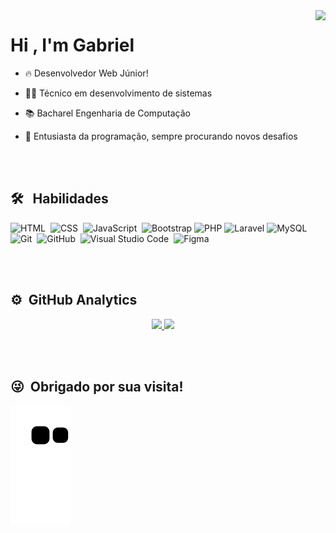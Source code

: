 
<img align="right" height="550em" src="https://user-images.githubusercontent.com/85001629/236578114-deb40dbf-eb87-43ca-a017-636bbc7229cb.png"/>
<h1 align="left">Hi , I'm Gabriel</h1>

- 🔥 Desenvolvedor Web Júnior! 

- 👨‍🎓 Técnico em desenvolvimento de sistemas

- 📚 Bacharel Engenharia de Computação

- 💬 Entusiasta da programação, sempre procurando novos desafios

<br><br>

## 🛠 &nbsp; Habilidades

![HTML](https://img.shields.io/badge/-HTML-05122A?style=flat&logo=HTML5)&nbsp;
![CSS](https://img.shields.io/badge/-CSS-05122A?style=flat&logo=CSS3&logoColor=1572B6)&nbsp;
![JavaScript](https://img.shields.io/badge/-JavaScript-05122A?style=flat&logo=javascript)&nbsp;
![Bootstrap](https://img.shields.io/badge/-Bootstrap-05122A?style=flat&logo=bootstrap)
![PHP](https://img.shields.io/badge/-PHP-05122A?style=flat&logo=php&logoColor=white)
![Laravel](https://img.shields.io/badge/-Laravel-05122A?style=flat&logo=laravel&logoColor=white)
![MySQL](https://img.shields.io/badge/-MySQL-05122A?style=flat&logo=mysql&logoColor=white)
![Git](https://img.shields.io/badge/-Git-05122A?style=flat&logo=git)&nbsp;
![GitHub](https://img.shields.io/badge/-GitHub-05122A?style=flat&logo=github)&nbsp;
![Visual Studio Code](https://img.shields.io/badge/-Visual%20Studio%20Code-05122A?style=flat&logo=visual-studio-code&logoColor=007ACC)&nbsp;
![Figma](https://img.shields.io/badge/-Figma-05122A?style=flat&logo=figma&logoColor=white)

<br><br>

## ⚙️ &nbsp;GitHub Analytics

<p align="center">
<a href="https://github.com/Gabrielhyds">
  <img height="180em" src="https://github-readme-stats-eight-theta.vercel.app/api?username=Gabrielhyds&show_icons=true&theme=vision-friendly-dark&include_all_commits=true&count_private=true"/>
  <img height="180em" src="https://github-readme-stats-eight-theta.vercel.app/api/top-langs/?username=Gabrielhyds&layout=compact&langs_count=8&theme=vision-friendly-dark"/>
</a>
</p>

<br><br>

## 😜 &nbsp;Obrigado por sua visita!
	
![Snake animation](https://github.com/Gabrielhyds/Gabrielhyds/blob/output/github-contribution-grid-snake.svg)
 
